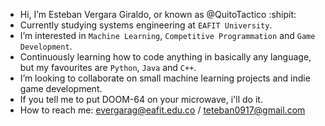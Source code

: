 - Hi, I’m Esteban Vergara Giraldo, or known as @QuitoTactico :shipit:
- Currently studying systems engineering at `EAFIT University`.
- I’m interested in `Machine Learning`, `Competitive Programmation` and `Game Development`.
- Continuously learning how to code anything in basically any language, but my favourites are `Python`, `Java` and `C++`.
- I’m looking to collaborate on small machine learning projects and indie game development.
- If you tell me to put DOOM-64 on your microwave, i'll do it.
- How to reach me:
  evergarag@eafit.edu.co /
  teteban0917@gmail.com
 

<!---

PAST, changed in feb 2024

- Hi, I’m @QuitoTactico
- Eafit student and Omdena member
- I’m interested in Games and Competitive Programmation
- I’m currently learning how to code in basically any language
- I’m looking to collaborate on small projects and game development
- If you tell me to put DOOM-64 on your microwave, i'll do it.
- How to reach me!:  
  teteban0917@gmail.com /
  evergarag@eafit.edu.co /
  +57 324 250 94 36

QuitoTactico/QuitoTactico is a ✨ special ✨ repository because its `README.md` (this file) appears on your GitHub profile.
You can click the Preview link to take a look at your changes.
--->

